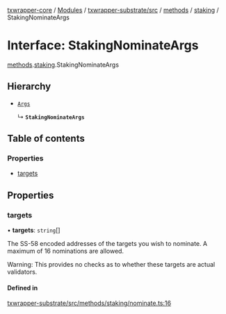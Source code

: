 [txwrapper-core](../README.md) / [Modules](../modules.md) / [txwrapper-substrate/src](../modules/txwrapper_substrate_src.md) / [methods](../modules/txwrapper_substrate_src.methods.md) / [staking](../modules/txwrapper_substrate_src.methods.staking.md) / StakingNominateArgs

# Interface: StakingNominateArgs

[methods](../modules/txwrapper_substrate_src.methods.md).[staking](../modules/txwrapper_substrate_src.methods.staking.md).StakingNominateArgs

## Hierarchy

- [`Args`](../modules/txwrapper_core_src.md#args)

  ↳ **`StakingNominateArgs`**

## Table of contents

### Properties

- [targets](txwrapper_substrate_src.methods.staking.StakingNominateArgs.md#targets)

## Properties

### targets

• **targets**: `string`[]

The SS-58 encoded addresses of the targets you wish to nominate. A maximum of 16
nominations are allowed.

Warning: This provides no checks as to whether these targets are actual validators.

#### Defined in

[txwrapper-substrate/src/methods/staking/nominate.ts:16](https://github.com/paritytech/txwrapper-core/blob/54903b8/packages/txwrapper-substrate/src/methods/staking/nominate.ts#L16)
